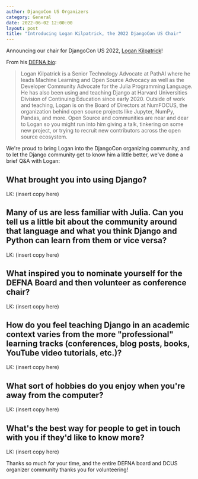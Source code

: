 ```yaml
---
author: DjangoCon US Organizers
category: General
date: 2022-06-02 12:00:00
layout: post
title: "Introducing Logan Kilpatrick, the 2022 DjangoCon US Chair"
---
```


Announcing our chair for DjangoCon US 2022, [Logan Kilpatrick](https://twitter.com/OfficialLoganK)!

From his [DEFNA bio](https://www.defna.org/about/):
> Logan Kilpatrick is a Senior Technology Advocate at PathAI where he leads Machine Learning and Open Source Advocacy as well as the Developer Community Advocate for the Julia Programming Language. He has also been using and teaching Django at Harvard Universities Division of Continuing Education since early 2020. Outside of work and teaching, Logan is on the Board of Directors at NumFOCUS, the organization behind open source projects like Jupyter, NumPy, Pandas, and more. Open Source and communities are near and dear to Logan so you might run into him giving a talk, tinkering on some new project, or trying to recruit new contributors across the open source ecosystem.

We're proud to bring Logan into the DjangoCon organizing community, and to let the Django community get to know him a little better, we've done a brief Q&A with Logan:

## What brought you into using Django?

LK: (insert copy here)

## Many of us are less familiar with Julia. Can you tell us a little bit about the community around that language and what you think Django and Python can learn from them or vice versa?

LK: (insert copy here)

## What inspired you to nominate yourself for the DEFNA Board and then volunteer as conference chair?

LK: (insert copy here)

## How do you feel teaching Django in an academic context varies from the more "professional" learning tracks (conferences, blog posts, books, YouTube video tutorials, etc.)?

LK: (insert copy here)

## What sort of hobbies do you enjoy when you're away from the computer?

LK: (insert copy here)

## What's the best way for people to get in touch with you if they'd like to know more?

LK: (insert copy here)

Thanks so much for your time, and the entire DEFNA board and DCUS organizer community thanks you for volunteering!

